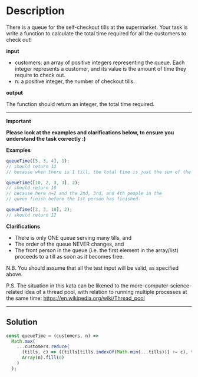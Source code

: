 # Description

There is a queue for the self-checkout tills at the supermarket. Your task is write a function to calculate the total time required for all the customers to check out!

**input**

- customers: an array of positive integers representing the queue. Each integer represents a customer, and its value is the amount of time they require to check out.
- n: a positive integer, the number of checkout tills.

**output**

The function should return an integer, the total time required.

---

**Important**

**Please look at the examples and clarifications below, to ensure you understand the task correctly :)**

**Examples**

```js
queueTime([5, 3, 4], 1);
// should return 12
// because when there is 1 till, the total time is just the sum of the times

queueTime([10, 2, 3, 3], 2);
// should return 10
// because here n=2 and the 2nd, 3rd, and 4th people in the
// queue finish before the 1st person has finished.

queueTime([2, 3, 10], 2);
// should return 12
```

**Clarifications**

- There is only ONE queue serving many tills, and
- The order of the queue NEVER changes, and
- The front person in the queue (i.e. the first element in the array/list) proceeds to a till as soon as it becomes free.

N.B. You should assume that all the test input will be valid, as specified above.

P.S. The situation in this kata can be likened to the more-computer-science-related idea of a thread pool, with relation to running multiple processes at the same time: https://en.wikipedia.org/wiki/Thread_pool

---

## Solution

```js
const queueTime = (customers, n) =>
  Math.max(
    ...customers.reduce(
      (tills, c) => ((tills[tills.indexOf(Math.min(...tills))] += c), tills),
      Array(n).fill(0)
    )
  );
```
